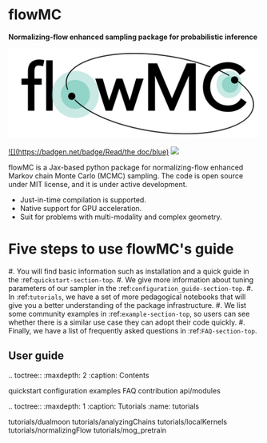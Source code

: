 flowMC
=====================================

**Normalizing-flow enhanced sampling package for probabilistic inference**


![](logo_0810.png)

[![](https://badgen.net/badge/Read/the doc/blue)](https://flowMC.readthedocs.io/en/latest/)
[![](https://badgen.net/badge/License/MIT/blue)](https//github.com/kazewong/flowMC/blob/Packaging/LICENSE)



flowMC is a Jax-based python package for normalizing-flow enhanced Markov chain Monte Carlo (MCMC) sampling.
The code is open source under MIT license, and it is under active development.

- Just-in-time compilation is supported.
- Native support for GPU acceleration.
- Suit for problems with multi-modality and complex geometry.


Five steps to use flowMC's guide
================================

#. You will find basic information such as installation and a quick guide in the :ref:`quickstart-section-top`.
#. We give more information about tuning parameters of our sampler in the :ref:`configuration_guide-section-top`.
#. In :ref:`tutorials`, we have a set of more pedagogical notebooks that will give you a better understanding of the package infrastructure.
#. We list some community examples in :ref:`example-section-top`, so users can see whether there is a similar use case they can adopt their code quickly.
#. Finally, we have a list of frequently asked questions in :ref:`FAQ-section-top`.

User guide
----------

.. toctree::
   :maxdepth: 2
   :caption: Contents
   
   quickstart
   configuration
   examples
   FAQ
   contribution
   api/modules
   
.. toctree::
   :maxdepth: 1
   :caption: Tutorials
   :name: tutorials

   tutorials/dualmoon
   tutorials/analyzingChains
   tutorials/localKernels
   tutorials/normalizingFlow
   tutorials/mog_pretrain
   